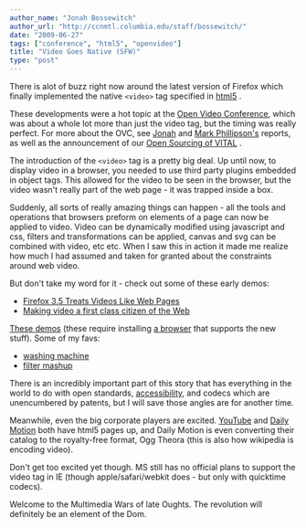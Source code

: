 ```yaml
---
author_name: "Jonah Bossewitch"
author_url: "http://ccnmtl.columbia.edu/staff/bossewitch/"
date: "2009-06-27"
tags: ["conference", "html5", "openvideo"]
title: "Video Goes Native (SFW)"
type: "post"
---
```


<p>There is alot of buzz right now around the latest version of Firefox which  finally implemented the native <code>&lt;video&gt;</code> tag specified in <a href="http://en.wikipedia.org/wiki/HTML_5">html5</a> .</p>

<p>These developments were a hot topic at the <a href="http://openvideoconference.org">Open Video Conference</a>, which was about a whole lot more than just the video tag, but the timing was really perfect. For more about the <span class="caps">OVC, </span>see <a href="http://alchemicalmusings.org/2009/06/24/ov-high/">Jonah</a> and <a href="http://www.clayfox.com/2009/06/22/reflections-on-the-ovc/">Mark Phillipson's</a> reports, as well as the announcement of our <a href="http://openvideoconference.org/2009/06/columbias-educational-video-environment-released-at-ovc/">Open Sourcing of <span class="caps">VITAL</span></a> . </p>

<p>The introduction of the <code>&lt;video&gt;</code> tag is a pretty big deal. Up until now, to display video in a browser, you needed to use third party plugins embedded in object tags. This allowed for the video to be seen in the browser, but the video wasn't really part of the web page - it was trapped inside a box.</p>

<p>Suddenly, all sorts of really amazing things can happen - all the tools and operations that browsers preform on elements of a page can now be applied to video. Video can be dynamically modified using javascript and css, filters and transformations can be applied, canvas and svg can be combined with video, etc etc.  When I saw this in action it made me realize how much I had assumed and taken for granted about the constraints around web video.</p>

<p>But don't take my word for it - check out some of these early demos:</p>


<ul>
<li><a href="http://www.youtube.com/watch?v=3tLBLVtIk3A">Firefox 3.5 Treats Videos Like Web Pages</a></li>
<li><a href="http://standblog.org/blog/post/2009/04/15/Making-video-a-first-class-citizen-of-the-Web">Making video a first class citizen of the Web</a></li>
</ul>


<p><a href="http://people.mozilla.com/~prouget/demos/">These demos</a> (these require installing <a href="http://ccnmtl.columbia.edu/compiled/projects/why_ccnmtl_likes_firefox.html">a browser</a> that supports the new stuff). Some of my favs:</p>


<ul>
<li><a href="http://people.mozilla.com/~prouget/demos/round/index.xhtml">washing machine</a></li>
<li><a href="http://people.mozilla.com/~prouget/demos/mashup/video.xhtml">filter mashup</a></li>
</ul>



<p>There is an incredibly important part of this story that has everything in the world to do with open standards, <a href="http://journal.media-culture.org.au/index.php/mcjournal/article/viewArticle/55">accessibility</a>, and codecs which are unencumbered by patents, but I will save  those angles are for another time.</p>

<p>Meanwhile, even the big corporate players are excited. <a href="http://www.youtube.com/html5">YouTube</a> and <a href="http://www.0xdeadbeef.com/weblog/?p=1312">Daily Motion</a> both have html5 pages up, and Daily Motion is even converting their catalog to the royalty-free format, Ogg Theora (this is also how wikipedia is encoding video).</p>

<p>Don't get too excited yet though. MS still has no official plans to support the video tag in IE (though apple/safari/webkit does - but only with quicktime codecs).</p>

<p>Welcome to the Multimedia Wars of late Oughts. The revolution will definitely be an element of the Dom.</p>
